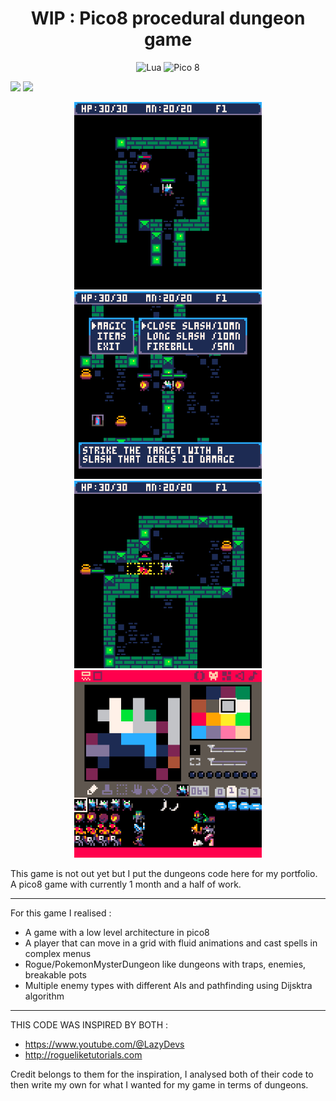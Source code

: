<h1 align="center"> WIP : Pico8 procedural dungeon game </h1>

<p align="center">
<img alt="Lua" src="https://img.shields.io/badge/Made%20in%20lua-3d41c9?style=flat-square&logo=lua">
<img alt="Pico 8" src="https://img.shields.io/badge/Made%20in%20pico8-ad2289?style=flat-square&link=https%3A%2F%2Flexaloffle.itch.io%2Fpico-8">
</p>


![](https://github.com/Dungeon_game_pico8/screenshots/gif1.gif)
![](https://github.com/Dungeon_game_pico8/screenshots/gif2.gif)


<p align="center">
  <img src="screenshots/djn_copy_1.png" width="300" title="">
  <img src="screenshots/djn_copy_2.png" width="300" title="">
  <img src="screenshots/djn_copy_3.png" width="300" title="">
  <img src="screenshots/djn_copy_4.png" width="300" title="">
</p>

<p>
This game is not out yet but I put the dungeons code here for my portfolio.
A pico8 game with currently 1 month and a half of work.
  
- - - - - - - - - - - - - - - - - - - - - - - - - - - - - - - -
For this game I realised : 
- A game with a low level architecture in pico8
- A player that can move in a grid with fluid animations and cast spells in complex menus
- Rogue/PokemonMysterDungeon like dungeons with traps, enemies, breakable pots
- Multiple enemy types with different AIs and pathfinding using Dijsktra algorithm
  
- - - - - - - - - - - - - - - - - - - - - - - - - - - - - - - -
THIS CODE WAS INSPIRED BY BOTH :
- https://www.youtube.com/@LazyDevs
- http://rogueliketutorials.com
  
Credit belongs to them for the inspiration, I analysed both of their code
to then write my own for what I wanted for my game in terms of dungeons.
</p>
